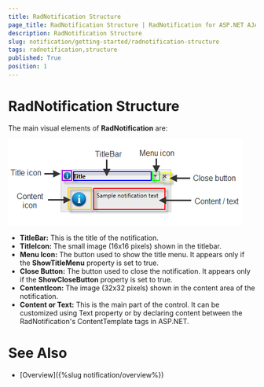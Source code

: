 ```yaml
---
title: RadNotification Structure
page_title: RadNotification Structure | RadNotification for ASP.NET AJAX Documentation
description: RadNotification Structure
slug: notification/getting-started/radnotification-structure
tags: radnotification,structure
published: True
position: 1
---
```


# RadNotification Structure




The main visual elements of **RadNotification** are:
 

![structure](images/radnotification-structure.png)

* **TitleBar:** This is the title of the notification.
* **TitleIcon:** The small image (16x16 pixels) shown in the titlebar.
* **Menu Icon:** The button used to show the title menu. It appears only if the **ShowTitleMenu** property is set to true.
* **Close Button:** The button used to close the notification. It appears only if the **ShowCloseButton** property is set to true.
* **ContentIcon:** The image (32x32 pixels) shown in the content area of the notification.
* **Content or Text:** This is the main part of the control. It can be customized using Text property or by declaring content between the RadNotification's ContentTemplate tags in ASP.NET.

# See Also

 * [Overview]({%slug notification/overview%})
